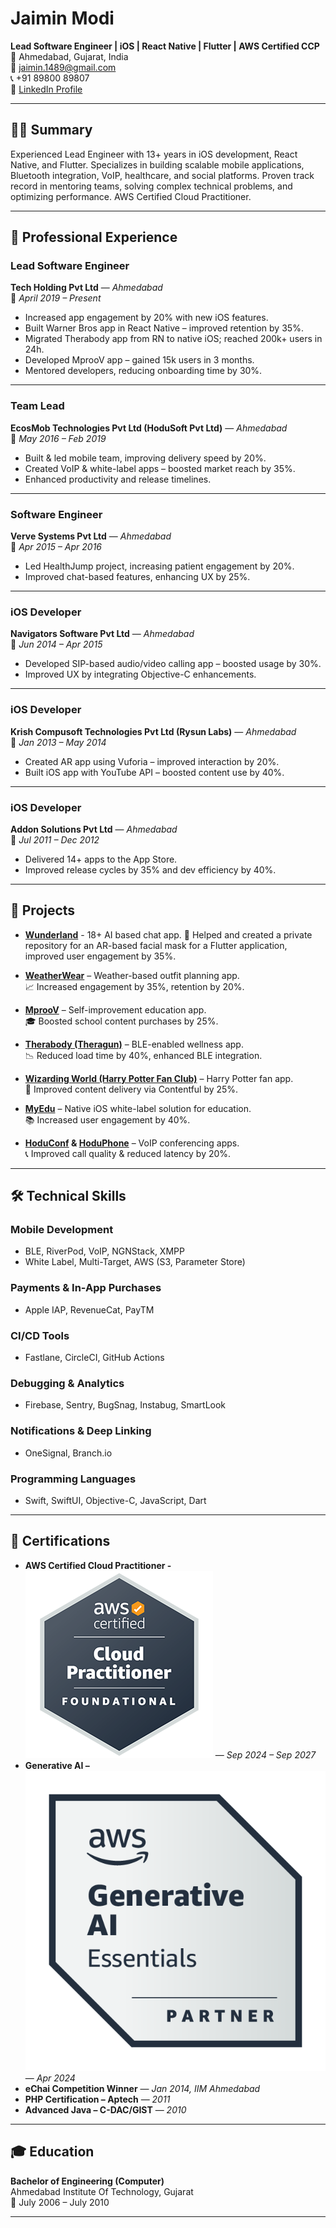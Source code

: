 # Jaimin Modi

**Lead Software Engineer | iOS | React Native | Flutter | AWS Certified CCP**  
📍 Ahmedabad, Gujarat, India  
📧 [jaimin.1489@gmail.com](mailto:jaimin.1489@gmail.com)  
📞 +91 89800 89807  
🔗 [LinkedIn Profile](https://linkedin.com/in/itsmejaiminmodi)

---

## 🧑‍💻 Summary

Experienced Lead Engineer with 13+ years in iOS development, React Native, and Flutter. Specializes in building scalable mobile applications, Bluetooth integration, VoIP, healthcare, and social platforms. Proven track record in mentoring teams, solving complex technical problems, and optimizing performance. AWS Certified Cloud Practitioner.

---

## 💼 Professional Experience

### **Lead Software Engineer**  
**Tech Holding Pvt Ltd** — *Ahmedabad*  
📅 *April 2019 – Present*

- Increased app engagement by 20% with new iOS features.
- Built Warner Bros app in React Native – improved retention by 35%.
- Migrated Therabody app from RN to native iOS; reached 200k+ users in 24h.
- Developed MprooV app – gained 15k users in 3 months.
- Mentored developers, reducing onboarding time by 30%.

---

### **Team Lead**  
**EcosMob Technologies Pvt Ltd (HoduSoft Pvt Ltd)** — *Ahmedabad*  
📅 *May 2016 – Feb 2019*

- Built & led mobile team, improving delivery speed by 20%.
- Created VoIP & white-label apps – boosted market reach by 35%.
- Enhanced productivity and release timelines.

---

### **Software Engineer**  
**Verve Systems Pvt Ltd** — *Ahmedabad*  
📅 *Apr 2015 – Apr 2016*

- Led HealthJump project, increasing patient engagement by 20%.
- Improved chat-based features, enhancing UX by 25%.

---

### **iOS Developer**  
**Navigators Software Pvt Ltd** — *Ahmedabad*  
📅 *Jun 2014 – Apr 2015*

- Developed SIP-based audio/video calling app – boosted usage by 30%.
- Improved UX by integrating Objective-C enhancements.

---

### **iOS Developer**  
**Krish Compusoft Technologies Pvt Ltd (Rysun Labs)** — *Ahmedabad*  
📅 *Jan 2013 – May 2014*

- Created AR app using Vuforia – improved interaction by 20%.
- Built iOS app with YouTube API – boosted content use by 40%.

---

### **iOS Developer**  
**Addon Solutions Pvt Ltd** — *Ahmedabad*  
📅 *Jul 2011 – Dec 2012*

- Delivered 14+ apps to the App Store.
- Improved release cycles by 35% and dev efficiency by 40%.

---

## 📱 Projects
- **[Wunderland](https://apps.apple.com/us/app/wunderland/id6502531969)** - 18+ AI based chat app.
  🧙 Helped and created a private repository for an AR-based facial mask for a Flutter application, improved user engagement by 35%.
  
- **[WeatherWear](https://apps.apple.com/us/app/weather-wear/id6741139764)** – Weather-based outfit planning app.  
  📈 Increased engagement by 35%, retention by 20%.

- **[MprooV](https://apps.apple.com/us/app/mproov/id1572340182)** – Self-improvement education app.  
  🎓 Boosted school content purchases by 25%.

- **[Therabody (Theragun)](https://apps.apple.com/us/app/theragun/id1445611295)** – BLE-enabled wellness app.  
  📉 Reduced load time by 40%, enhanced BLE integration.

- **[Wizarding World (Harry Potter Fan Club)](https://apps.apple.com/us/app/wizarding-world/id1427926466)** – Harry Potter fan app.  
  🧙 Improved content delivery via Contentful by 25%.

- **[MyEdu](https://itunes.apple.com/us/app/myedu/id1025665835?ls=1&mt=8)** – Native iOS white-label solution for education.  
  📚 Increased user engagement by 40%.

- **[HoduConf](https://itunes.apple.com/us/app/hoduconf/id1198480454?ls=1&mt=8) & [HoduPhone](https://itunes.apple.com/us/app/hoduphone/id1054379118?ls=1&mt=8)** – VoIP conferencing apps.  
  📞 Improved call quality & reduced latency by 20%.

---

## 🛠️ Technical Skills

### Mobile Development
- BLE, RiverPod, VoIP, NGNStack, XMPP
- White Label, Multi-Target, AWS (S3, Parameter Store)

### Payments & In-App Purchases
- Apple IAP, RevenueCat, PayTM

### CI/CD Tools
- Fastlane, CircleCI, GitHub Actions

### Debugging & Analytics
- Firebase, Sentry, BugSnag, Instabug, SmartLook

### Notifications & Deep Linking
- OneSignal, Branch.io

### Programming Languages
- Swift, SwiftUI, Objective-C, JavaScript, Dart

---

## 📜 Certifications

- **AWS Certified Cloud Practitioner - ![CLF02](/assets/img/aws_ccp.png)** — *Sep 2024 – Sep 2027* 
- **Generative AI – ![AWS Partner](/assets/img/aws_generative_ai.png)** — *Apr 2024*
- **eChai Competition Winner** — *Jan 2014, IIM Ahmedabad*
- **PHP Certification – Aptech** — *2011*
- **Advanced Java – C-DAC/GIST** — *2010*

---

## 🎓 Education

**Bachelor of Engineering (Computer)**  
Ahmedabad Institute Of Technology, Gujarat  
📅 July 2006 – July 2010

---
